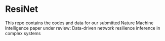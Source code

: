 # ResiNet
This repo contains the codes and data for our submitted Nature Machine Intelligence paper under review: Data-driven network resilience inference in complex systems
